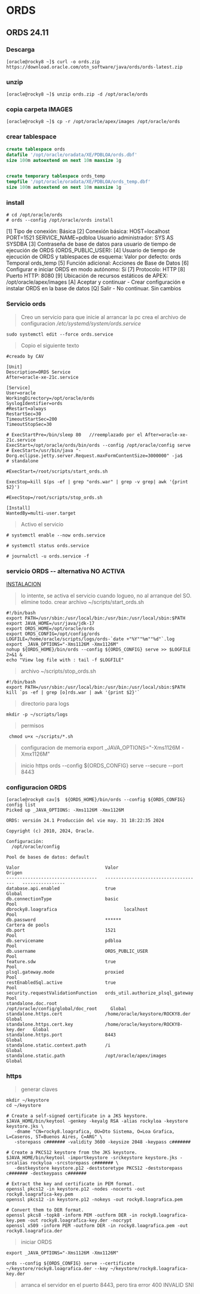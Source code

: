 # ORDS 
## ORDS 24.11
### Descarga
```
[oracle@rocky8 ~]$ curl -o ords.zip https://download.oracle.com/otn_software/java/ords/ords-latest.zip
```
### unzip
```
[oracle@rocky8 ~]$ unzip ords.zip -d /opt/oracle/ords
```
### copia carpeta IMAGES
```
[oracle@rocky8 ~]$ cp -r /opt/oracle/apex/images /opt/oracle/ords
```

### crear tablespace
```sql
create tablespace ords
datafile '/opt/oracle/oradata/XE/PDBLOA/ords.dbf'
size 100m autoextend on next 10m maxsize 1g


create temporary tablespace ords_temp
tempfile '/opt/oracle/oradata/XE/PDBLOA/ords_temp.dbf'
size 100m autoextend on next 10m maxsize 1g
```

### install
```
# cd /opt/oracle/ords
# ords --config /opt/oracle/ords install 
```
[1] Tipo de conexión: Básica
[2] Conexión básica: HOST=localhost PORT=1521 SERVICE_NAME=pdbloa
       Usuario administrador: SYS AS SYSDBA
[3] Contraseña de base de datos para usuario de tiempo de ejecución de ORDS (ORDS_PUBLIC_USER): <generar>
[4] Usuario de tiempo de ejecución de ORDS y tablespaces de esquema:  Valor por defecto: ords Temporal ords_temp
[5] Función adicional: Acciones de Base de Datos
[6] Configurar e iniciar ORDS en modo autónomo: Sí
[7]    Protocolo: HTTP
[8]       Puerto HTTP: 8080
[9]   Ubicación de recursos estáticos de APEX: /opt/oracle/apex/images
[A] Aceptar y continuar - Crear configuración e instalar ORDS en la base de datos
[Q] Salir - No continuar. Sin cambios


### Servicio ords 
> Creo un servicio para que inicie al arrancar la pc
> crea el archivo de configuracion */etc/systemd/system/ords.service*
```
sudo systemctl edit --force ords.service
```
> Copio el siguiente texto
``` 
#creado by CAV

[Unit]
Description=ORDS Service
After=oracle-xe-21c.service

[Service]
User=oracle
WorkingDirectory=/opt/oracle/ords
SyslogIdentifier=ords
#Restart=always
RestartSec=30
TimeoutStartSec=200
TimeoutStopSec=30

# ExecStartPre=/bin/sleep 80   //reemplazado por el After=oracle-xe-21c.service
ExecStart=/opt/oracle/ords/bin/ords --config /opt/oracle/config serve
# ExecStart=/usr/bin/java "-Dorg.eclipse.jetty.server.Request.maxFormContentSize=3000000" -ja$
# standalone

#ExecStart=/root/scripts/start_ords.sh

ExecStop=kill $(ps -ef | grep "ords.war" | grep -v grep| awk '{print $2}')

#ExecStop=/root/scripts/stop_ords.sh

[Install]
WantedBy=multi-user.target
```
> Activo el servicio
```
# systemctl enable --now ords.service

# systemctl status ords.service

# journalctl -u ords.service -f
```


### servicio ORDS -- alternativa NO ACTIVA
[INSTALACION](https://oracle-base.com/articles/misc/oracle-rest-data-services-ords-standalone-mode-22-onward)

> lo intente, se activa el servicio cuando logueo, no al arranque del SO. elimine todo. 
> crear archivo ~/scripts/start_ords.sh
```
#!/bin/bash
export PATH=/usr/sbin:/usr/local/bin:/usr/bin:/usr/local/sbin:$PATH
export JAVA_HOME=/usr/java/jdk-17
export ORDS_HOME=/opt/oracle/ords
export ORDS_CONFIG=/opt/config/ords
LOGFILE=/home/oracle/scripts/logs/ords-`date +"%Y""%m""%d"`.log
export _JAVA_OPTIONS="-Xms1126M -Xmx1126M"
nohup ${ORDS_HOME}/bin/ords --config ${ORDS_CONFIG} serve >> $LOGFILE 2>&1 &
echo "View log file with : tail -f $LOGFILE"
```

> archivo ~/scripts/stop_ords.sh
```
#!/bin/bash
export PATH=/usr/sbin:/usr/local/bin:/usr/bin:/usr/local/sbin:$PATH
kill `ps -ef | grep [o]rds.war | awk '{print $2}'`
```

> directorio para logs
```
mkdir -p ~/scripts/logs
```

> permisos
```
 chmod u+x ~/scripts/*.sh
```
> configuracion de memoria
export _JAVA_OPTIONS="-Xms1126M -Xmx1126M"

> inicio https
ords --config ${ORDS_CONFIG} serve --secure --port 8443

### configuracion ORDS
```
[oracle@rocky8 cav]$  ${ORDS_HOME}/bin/ords --config ${ORDS_CONFIG} config list
Picked up _JAVA_OPTIONS: -Xms1126M -Xmx1126M

ORDS: versión 24.1 Producción del vie may. 31 18:22:35 2024

Copyright (c) 2010, 2024, Oracle.

Configuración:
  /opt/oracle/config

Pool de bases de datos: default

Valor                                Valor                                  Origen
----------------------------------   ------------------------------------   ----------------
database.api.enabled                 true                                   Global
db.connectionType                    basic                                  Pool
dbrocky8.loagrafica                         localhost                              Pool
db.password                          ******                                 Cartera de pools
db.port                              1521                                   Pool
db.servicename                       pdbloa                                 Pool
db.username                          ORDS_PUBLIC_USER                       Pool
feature.sdw                          true                                   Pool
plsql.gateway.mode                   proxied                                Pool
restEnabledSql.active                true                                   Pool
security.requestValidationFunction   ords_util.authorize_plsql_gateway      Pool
standalone.doc.root                  /opt/oracle/config/global/doc_root     Global
standalone.https.cert                /home/oracle/keystore/ROCKY8.der       Global
standalone.https.cert.key            /home/oracle/keystore/ROCKY8-key.der   Global
standalone.https.port                8443                                   Global
standalone.static.context.path       /i                                     Global
standalone.static.path               /opt/oracle/apex/images                Global
```

### https

> generar claves 
```
mkdir ~/keystore
cd ~/keystore

# Create a self-signed certificate in a JKS keystore.
$JAVA_HOME/bin/keytool -genkey -keyalg RSA -alias rockyloa -keystore keystore.jks \
   -dname "CN=rocky8.loagrafica, OU=Dto Sistema, O=Loa Grafica, L=Caseros, ST=Buenos Aires, C=ARG" \
   -storepass c####### -validity 3600 -keysize 2048 -keypass c#######

# Create a PKCS12 keystore from the JKS keystore.
$JAVA_HOME/bin/keytool -importkeystore -srckeystore keystore.jks -srcalias rockyloa -srcstorepass c####### \
   -destkeystore keystore.p12 -deststoretype PKCS12 -deststorepass c####### -destkeypass c#######    

# Extract the key and certificate in PEM format.
openssl pkcs12 -in keystore.p12 -nodes -nocerts -out rocky8.loagrafica-key.pem
openssl pkcs12 -in keystore.p12 -nokeys -out rocky8.loagrafica.pem

# Convert them to DER format.
openssl pkcs8 -topk8 -inform PEM -outform DER -in rocky8.loagrafica-key.pem -out rocky8.loagrafica-key.der -nocrypt
openssl x509 -inform PEM -outform DER -in rocky8.loagrafica.pem -out rocky8.loagrafica.der   
```

> iniciar ORDS
```
export _JAVA_OPTIONS="-Xms1126M -Xmx1126M"

ords --config ${ORDS_CONFIG} serve --certificate ~/keystore/rocky8.loagrafica.der --key ~/keystore/rocky8.loagrafica-key.der
```
> arranca el servidor en el puerto 8443, pero tira error 400 INVALID SNI
